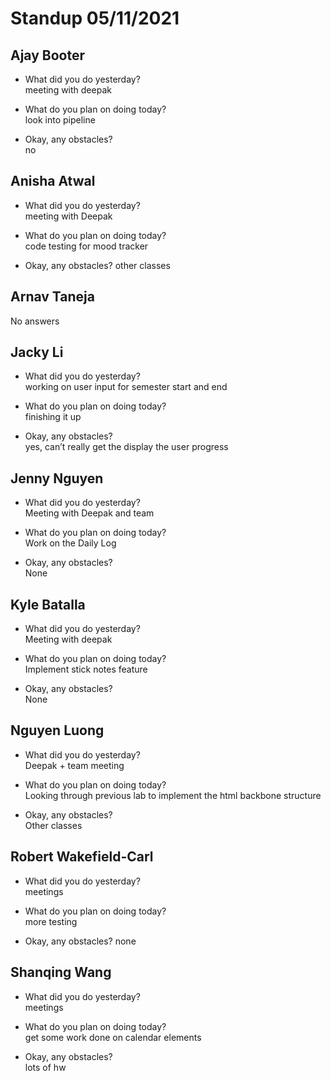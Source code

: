 # Standup 05/11/2021

## **Ajay Booter**
- What did you do yesterday?  
meeting with deepak

- What do you plan on doing today?  
look into pipeline

- Okay, any obstacles?  
no

## **Anisha Atwal**
- What did you do yesterday?  
meeting with Deepak

- What do you plan on doing today?  
code testing for mood tracker

- Okay, any obstacles?
other classes

## **Arnav Taneja**
No answers

## **Jacky Li**
- What did you do yesterday?  
working on user input for semester start and end

- What do you plan on doing today?  
finishing it up

- Okay, any obstacles?  
yes, can’t really get the display the user progress

## **Jenny Nguyen**
- What did you do yesterday?  
Meeting with Deepak and team

- What do you plan on doing today?  
Work on the Daily Log

- Okay, any obstacles?  
None

## **Kyle Batalla**
- What did you do yesterday?  
Meeting with deepak

- What do you plan on doing today?  
Implement stick notes feature

- Okay, any obstacles?  
None

## **Nguyen Luong**
- What did you do yesterday?  
Deepak + team meeting

- What do you plan on doing today?  
Looking through previous lab to implement the html backbone structure

- Okay, any obstacles?  
Other classes

## **Robert Wakefield-Carl**
- What did you do yesterday?  
meetings

- What do you plan on doing today?  
more testing

- Okay, any obstacles?
none

## **Shanqing Wang**
- What did you do yesterday?  
meetings

- What do you plan on doing today?  
get some work done on calendar elements

- Okay, any obstacles?  
lots of hw

